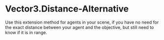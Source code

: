 # Vector3.Distance-Alternative
Use this extension method for agents in your scene, if you have no need for the exact distance between your agent and the objective, but still need to know if it is in range.
